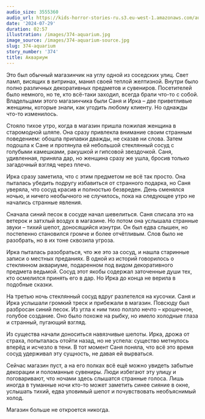 ```yaml
---
audio_size: 3555360
audio_url: https://kids-horror-stories-ru.s3.eu-west-1.amazonaws.com/audio/374-aquarium.mp3
date: '2024-07-29'
duration: 02:57
illustration: /images/374-aquarium.jpg
image_source: /images/374-aquarium-source.jpg
slug: 374-aquarium
story_number: '374'
title: Аквариум
---
```


Это был обычный магазинчик на углу одной из соседских улиц. Свет ламп, висящих в витринах, манил своей теплой желтизной. Внутри было полно различных декоративных предметов и сувениров. Посетителей было немного, но те, кто всё-таки заходил, всегда брали что-то с собой. Владельцами этого магазинчика были Саня и Ирка – две приветливые женщины, которые знали, как угодить любому клиенту. Но однажды что-то изменилось.

Стояло тихое утро, когда в магазин пришла пожилая женщина в старомодной шляпе. Она сразу привлекла внимание своим странным поведением: обошла прилавки дважды, не сказав ни слова. Затем подошла к Сане и протянула ей небольшой стеклянный сосуд с голубыми камешками, ракушкой и гипсовой звездочкой. Саня, удивленная, приняла дар, но женщина сразу же ушла, бросив только загадочный взгляд через плечо.

Ирка сразу заметила, что с этим предметом не всё так просто. Она пыталась убедить подругу избавиться от странного подарка, но Саня уверяла, что сосуд красив и полностью безвреден. День сменялся ночью, и ничего необычного не случилось, пока на следующее утро не начались странные явления.

Сначала синий песок в сосуде начал шевелиться. Саня списала это на ветерок и затхлый воздух в магазине. Но потом она услышала странные звуки – тихий шепот, доносящийся изнутри. Он был едва слышен, но постепенно становился громче и более отчётливым. Слов было не разобрать, но в их тоне сквозила угроза.

Ирка пыталась разобраться, что же это за сосуд, и нашла старинные записи о местных преданиях. В одной из историй говорилось о стеклянном аквариуме, подаренном под видом декоративного предмета ведьмой. Сосуд этот якобы содержал заточенные души тех, кто осмелился принять его в дар. Но Ирка до конца не верила в подобные сказки.

На третью ночь стеклянный сосуд вдруг разлетелся на кусочки. Саня и Ирка услышали громкий треск и прибежали в магазин. Повсюду был разбросан синий песок. Из угла к ним тихо ползло нечто – крошечное, голубое создание. Оно было похоже на рыбку, но имело холодные глаза и странный, пугающий взгляд.

Из существа начали доноситься навязчивые шепоты. Ирка, дрожа от страха, попыталась отойти назад, но не успела: существо метнулось вперёд и исчезло в тени. В тот момент Саня поняла, что всё это время сосуд удерживал эту сущность, не давая ей вырваться.

Сейчас магазин пуст, а на его полках всё ещё можно увидеть забытые декорации и поломанные сувениры. Люди избегают эту улицу и поговаривают, что ночами здесь слышатся странные голоса. Лишь иногда в туманные ночи кто-то может заметить синее сияние в окне, услышать тихий, едва уловимый шепот и почувствовать необъяснимый холод.

Магазин больше не откроется никогда.